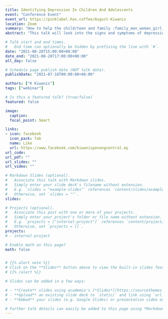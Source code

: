 ```yaml
---
title: Identifying Depression In Children And Adolescents
event: "Conference Event"
event_url: https://pinklabel.has.coffee/August-Kiwanis
location: Zoom
summary: "How to help the child/teen and family :family_man_woman_girl_boy:"
abstract: "This talk will look into the signs and symptoms of depression in children and adolescents. It will discuss how this could be related to family functioning. Assessing the severity of depression as well as approaches to treatment to support the child/teen and family will be considered."

# Talk start and end times.
#   End time can optionally be hidden by prefixing the line with `#`.
date: "2021-08-28T15:00:00+08:00"
date_end: "2021-08-28T17:00:00+08:00"
all_day: false

# Schedule page publish date (NOT talk date).
publishDate: "2021-07-16T00:00:00+08:00"

authors: ["K Kiwanis"]
tags: ["webinar"]

# Is this a featured talk? (true/false)
featured: false

image:
  caption:
  focal_point: Smart

links:
- icon: facebook
  icon_pack: fab
  name: Like
  url: https://www.facebook.com/kiwanispenangcentral.my
url_code:
url_pdf: ""
url_slides: ""
url_video: ""

# Markdown Slides (optional).
#   Associate this talk with Markdown slides.
#   Simply enter your slide deck's filename without extension.
#   E.g. `slides = "example-slides"` references `content/slides/example-slides.md`.
#   Otherwise, set `slides = ""`.
slides:

# Projects (optional).
#   Associate this post with one or more of your projects.
#   Simply enter your project's folder or file name without extension.
#   E.g. `projects = ["internal-project"]` references `content/project/deep-learning/index.md`.
#   Otherwise, set `projects = []`.
projects:
# - internal-project

# Enable math on this page?
math: false


# {{% alert note %}}
# Click on the **Slides** button above to view the built-in slides feature.
# {{% /alert %}}

# Slides can be added in a few ways:

# - **Create** slides using academia's [*Slides*](https://sourcethemes.com/academic/docs/managing-content/#create-slides) feature and link using `slides` parameter in the front matter of the talk file
# - **Upload** an existing slide deck to `static/` and link using `url_slides` parameter in the front matter of the talk file
# - **Embed** your slides (e.g. Google Slides) or presentation video on this page using [shortcodes](https://sourcethemes.com/academic/docs/writing-markdown-latex/).

# Further talk details can easily be added to this page using *Markdown* and $\rm \LaTeX$ math code.
---
```

